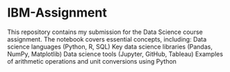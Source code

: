 # IBM-Assignment
This repository contains my submission for the Data Science course assignment. The notebook covers essential concepts, including:  Data science languages (Python, R, SQL) Key data science libraries (Pandas, NumPy, Matplotlib) Data science tools (Jupyter, GitHub, Tableau) Examples of arithmetic operations and unit conversions using Python
